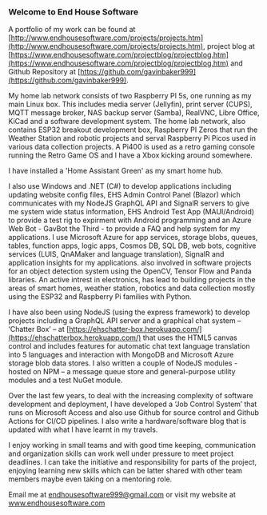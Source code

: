 ### Welcome to End House Software

A portfolio of my work can be found at [http://www.endhousesoftware.com/projects/projects.htm](http://www.endhousesoftware.com/projects/projects.htm), project blog at [https://www.endhousesoftware.com/projectblog/projectblog.htm](https://www.endhousesoftware.com/projectblog/projectblog.htm) and Github Repository at [https://github.com/gavinbaker999](https://github.com/gavinbaker999).
 
My home lab network consists of two Raspberry PI 5s, one running as my main Linux box. This includes media server (Jellyfin), print server (CUPS), MQTT message broker, NAS backup server (Samba), RealVNC, Libre Office, KiCad and a software development system. The home lab network, also contains ESP32 breakout development box, Raspberry PI Zeros that run the Weather Station and robotic projects and serval Raspberry Pi Picos used in various data collection projects. A Pi400 is used as a retro gaming console running the Retro Game OS and I have a Xbox kicking around somewhere.

I have installed a 'Home Assistant Green' as my smart home hub. 

I also use Windows and .NET (C#) to develop applications including updating website config files, EHS Admin Control Panel (Blazor) which communicates with my NodeJS GraphQL API and SignalR servers to give me system wide status information, EHS Android Test App (MAUI/Android) to provide a test rig to expirment with Android programming and an Azure Web Bot - GavBot the Third - to provide a FAQ and help system for my applications. I use Microsoft Azure for app services, storage blobs, queues, tables, function apps, logic apps, Cosmos DB, SQL DB, web bots, cognitive services (LUIS, QnAMaker and language translation), SignalR and application insights for my applications.  also involved in software projects for an object detection system using the OpenCV, Tensor Flow and Panda libraries. An active intrest in electronics, has lead to building projects in the areas of smart homes, weather station, robotics and data collection mostly using the ESP32 and Raspberry Pi families with Python.

I have also been using NodeJS (using the express framework) to develop projects including a GraphQL API server and a graphical chat system – ‘Chatter Box’ – at [https://ehschatter-box.herokuapp.com/](https://ehschatterbox.herokuapp.com/) that uses the HTML5 canvas control and includes features for automatic chat text language translation into 5 languages and interaction with MongoDB and Microsoft Azure storage blob data stores. I also written a couple of NodeJS modules - hosted on NPM – a message queue store and general-purpose utility modules and a test NuGet module.

Over the last few years, to deal with the increasing complexity of software development and deployment, I have developed a ‘Job Control System’ that runs on Microsoft Access and also use Github for source control and Github Actions for CI/CD pipelines. I also write a hardware/software blog that is updated with what I have learnt in my travels.

I enjoy working in small teams and with good time keeping, communication and organization skills can work well under pressure to meet project deadlines. I can take the initiative and responsibility for parts of the project, enjoying learning new skills which can be latter shared with other team members maybe even taking on a mentoring role. 

Email me at endhousesoftware999@gmail.com or visit my website at www.endhousesoftware.com
